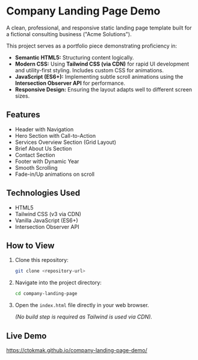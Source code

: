 # Company Landing Page Demo

A clean, professional, and responsive static landing page template built for a fictional consulting business ("Acme Solutions").

This project serves as a portfolio piece demonstrating proficiency in:

*   **Semantic HTML5:** Structuring content logically.
*   **Modern CSS:** Using **Tailwind CSS (via CDN)** for rapid UI development and utility-first styling. Includes custom CSS for animations.
*   **JavaScript (ES6+):** Implementing subtle scroll animations using the **Intersection Observer API** for performance.
*   **Responsive Design:** Ensuring the layout adapts well to different screen sizes.

## Features

*   Header with Navigation
*   Hero Section with Call-to-Action
*   Services Overview Section (Grid Layout)
*   Brief About Us Section
*   Contact Section
*   Footer with Dynamic Year
*   Smooth Scrolling
*   Fade-in/Up animations on scroll

## Technologies Used

*   HTML5
*   Tailwind CSS (v3 via CDN)
*   Vanilla JavaScript (ES6+)
*   Intersection Observer API

## How to View

1.  Clone this repository:
    ```bash
    git clone <repository-url>
    ```
2.  Navigate into the project directory:
    ```bash
    cd company-landing-page
    ```
3.  Open the `index.html` file directly in your web browser.

    *(No build step is required as Tailwind is used via CDN).*

## Live Demo

https://ctokmak.github.io/company-landing-page-demo/

